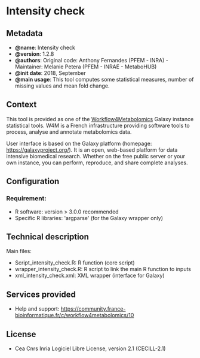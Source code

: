 Intensity check
=======

Metadata
-----------

 * **@name**: Intensity check
 * **@version**: 1.2.8
 * **@authors**: Original code: Anthony Fernandes (PFEM - INRA) - Maintainer: Melanie Petera (PFEM - INRAE - MetaboHUB)
 * **@init date**: 2018, September
 * **@main usage**: This tool computes some statistical measures, number of missing values and mean fold change.

 
Context
-----------

This tool is provided as one of the [Workflow4Metabolomics](http://workflow4metabolomics.org) Galaxy instance statistical tools. 
W4M is a French infrastructure providing software tools to process, analyse and annotate metabolomics data. 

User interface is based on the Galaxy platform (homepage: https://galaxyproject.org/). It is an open, web-based platform for data intensive biomedical research. 
Whether on the free public server or your own instance, you can perform, reproduce, and share complete analyses.

 
Configuration
-----------

### Requirement:
 * R software: version > 3.0.0 recommended
 * Specific R libraries: 'argparse' (for the Galaxy wrapper only)


Technical description
-----------

Main files:

- Script_intensity_check.R: R function (core script)
- wrapper_intensity_check.R: R script to link the main R function to inputs
- xml_intensity_check.xml: XML wrapper (interface for Galaxy)


Services provided
-----------

 * Help and support: https://community.france-bioinformatique.fr/c/workflow4metabolomics/10


License
-----------

 * Cea Cnrs Inria Logiciel Libre License, version 2.1 (CECILL-2.1)
